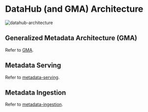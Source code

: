 # DataHub (and GMA) Architecture

![datahub-architecture](../imgs/datahub-architecture.svg)

## Generalized Metadata Architecture (GMA)

Refer to [GMA](../what/gma.md).

## Metadata Serving

Refer to [metadata-serving](metadata-serving.md).

## Metadata Ingestion

Refer to [metadata-ingestion](metadata-ingestion.md).
